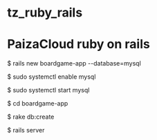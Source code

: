 # tz_ruby_rails


# PaizaCloud ruby on rails

$ rails new boardgame-app --database=mysql

$ sudo systemctl enable mysql

$ sudo systemctl start mysql

$ cd boardgame-app

$ rake db:create

$ rails server
